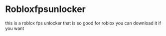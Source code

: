 # Robloxfpsunlocker
this is a roblox fps unlocker that is so good for roblox you can download it if you want
